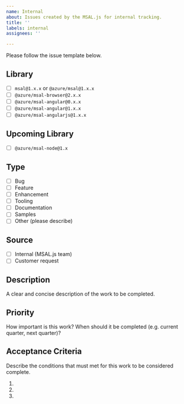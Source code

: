 ```yaml
---
name: Internal
about: Issues created by the MSAL.js for internal tracking.
title: ''
labels: internal
assignees: ''

---
```


Please follow the issue template below. 

## Library
- [ ] `msal@1.x.x` or `@azure/msal@1.x.x`
- [ ] `@azure/msal-browser@2.x.x`
- [ ] `@azure/msal-angular@0.x.x`
- [ ] `@azure/msal-angular@1.x.x`
- [ ] `@azure/msal-angularjs@1.x.x`

## Upcoming Library
- [ ] `@azure/msal-node@1.x`

## Type
- [ ] Bug
- [ ] Feature
- [ ] Enhancement
- [ ] Tooling
- [ ] Documentation
- [ ] Samples
- [ ] Other (please describe)

## Source
- [ ] Internal (MSAL.js team)
- [ ] Customer request

## Description
A clear and concise description of the work to be completed.

## Priority
How important is this work? When should it be completed (e.g. current quarter, next quarter)?

## Acceptance Criteria
Describe the conditions that must met for this work to be considered complete.

1. 
2. 
3.

